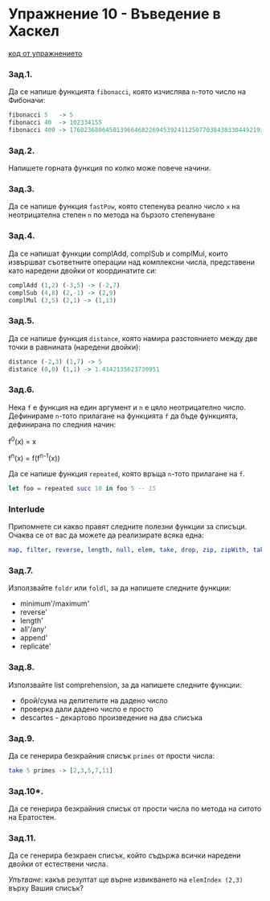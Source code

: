 # Упражнение 10 - Въведение в Хаскел

[код от упражнението](ex10-20231212-solutions.hs)

### Зад.1.
Да се напише функцията `fibonacci`, която изчислява `n`-тото число на Фибоначи:
```haskell
fibonacci 5   -> 5
fibonacci 40  -> 102334155
fibonacci 400 -> 176023680645013966468226945392411250770384383304492191886725992896575345044216019675
```
### Зад.2.
Напишете горната функция по колко може повече начини.

### Зад.3.
Да се напише функция `fastPow`, която степенува реално число `x` на неотрицателна степен `n` по метода на бързото степенуване

### Зад.4.
Да се напишат функции complAdd, complSub и complMul, които извършват съответните операции над комплексни числа, представени като наредени двойки от координатите си:
```haskell
complAdd (1,2) (-3,5) -> (-2,7)
complSub (4,8) (2,-1) -> (2,9)
complMul (3,5) (2,1) -> (1,13)
```
### Зад.5.
Да се напише функция `distance`, която намира разстоянието между две точки в равнината (наредени двойки):
```haskell
distance (-2,3) (1,7) -> 5
distance (0,0) (1,1) -> 1.4142135623730951
```
### Зад.6.
Нека `f` е функция на един аргумент и `n` е цяло неотрицателно число.
Дефинираме `n`-тото прилагане на функцията `f` да бъде функцията, дефинирана
по следния начин:

   f<sup>0</sup>(x) = x

   f<sup>n</sup>(x) = f(f<sup>n-1</sup>(x))

Да се напише функция `repeated`, която връща `n`-тото прилагане на `f`.
```haskell
let foo = repeated succ 10 in foo 5 -- 15
```

### Interlude
Припомнете си какво правят следните полезни функции за списъци. Очаква се от вас да можете да реализирате всяка една:
```haskell
map, filter, reverse, length, null, elem, take, drop, zip, zipWith, takeWhile, dropWhile
```
### Зад.7.
Използвайте `foldr` или `foldl`, за да напишете следните функции:
- minimum'/maximum'
- reverse'
- length'
- all'/any'
- append'
- replicate'
### Зад.8.
Използвайте list comprehension, за да напишете следните функции:
- брой/сума на делителите на дадено число
- проверка дали дадено число е просто
- descartes - декартово произведение на два списъка
### Зад.9.
Да се генерира безкрайния списък `primes` от прости числа:
```haskell
take 5 primes -> [2,3,5,7,11]
```
### Зад.10*.
Да се генерира безкрайния списък от прости числа по метода на ситото на Ератостен.
### Зад.11.
Да се генерира безкраен списък, който съдържа всички наредени двойки от естествени числа.

_Упътване_: какъв резултат ще върне извикването на `elemIndex (2,3)` върху Вашия списък?
